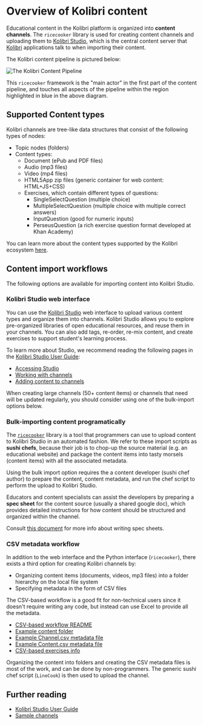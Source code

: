 Overview of Kolibri content
===========================
Educational content in the Kolibri platform is organized into **content channels**.
The `ricecooker` library is used for creating content channels and uploading them
to [Kolibri Studio](https://studio.learningequality.org/), which is the central
content server that [Kolibri](http://learningequality.org/kolibri/) applications
talk to when importing their content.

The Kolibri content pipeline is pictured below:

![The Kolibri Content Pipeline](../figures/content_pipeline_diagram.png)

This `ricecooker` framework is the "main actor" in the first part of the content
pipeline, and touches all aspects of the pipeline within the region highlighted
in blue in the above diagram.


Supported Content types
-----------------------
Kolibri channels are tree-like data structures that consist of the following types
of nodes:

  - Topic nodes (folders)
  - Content types:
    - Document (ePub and PDF files)
    - Audio (mp3 files)
    - Video (mp4 files)
    - HTML5App zip files (generic container for web content: HTML+JS+CSS)
    - Exercises, which contain different types of questions:
      - SingleSelectQuestion (multiple choice)
      - MultipleSelectQuestion (multiple choice with multiple correct answers)
      - InputQuestion (good for numeric inputs)
      - PerseusQuestion (a rich exercise question format developed at Khan Academy)

You can learn more about the content types supported by the Kolibri ecosystem
[here](./content_types.md).



Content import workflows
------------------------
The following options are available for importing content into Kolibri Studio.


### Kolibri Studio web interface
You can use the [Kolibri Studio](https://studio.learningequality.org/) web interface
to upload various content types and organize them into channels. Kolibri Studio
allows you to explore pre-organized libraries of open educational resources,
and reuse them in your channels. You can also add tags, re-order, re-mix content,
and create exercises to support student's learning process.

To learn more about Studio, we recommend reading the following pages in the
[Kolibri Studio User Guide](http://kolibri-studio.readthedocs.io/en/latest/):
  - [Accessing Studio](http://kolibri-studio.readthedocs.io/en/latest/access_studio.html)
  - [Working with channels](http://kolibri-studio.readthedocs.io/en/latest/working_channels.html)
  - [Adding content to channels](http://kolibri-studio.readthedocs.io/en/latest/add_content.html)

When creating large channels (50+ content items) or channels that need will be
updated regularly, you should consider using one of the bulk-import options below.



### Bulk-importing content programatically
The [`ricecooker`](https://github.com/learningequality/ricecooker) library is a
tool that programmers can use to upload content to Kolibri Studio in an automated
fashion. We refer to these import scripts as **sushi chefs**, because their job
is to chop-up the source material (e.g. an educational website) and package the
content items into tasty morsels (content items) with all the associated metadata.

Using the bulk import option requires the a content developer (sushi chef author)
to prepare the content, content metadata, and run the chef script to perform the
upload to Kolibri Studio.

Educators and content specialists can assist the developers by preparing a **spec sheet**
for the content source (usually a shared google doc), which provides detailed
instructions for how content should be structured and organized within the channel.

Consult [this document](https://docs.google.com/document/d/1slwoNT90Wqu0Rr8MJMAEsA-9LWLRvSeOgdg9u7HrZB8/edit?usp=sharing)
for more info about writing spec sheets.



### CSV metadata workflow
In addition to the web interface and the Python interface (`ricecooker`), there
exists a third option for creating Kolibri channels by:
  - Organizing content items (documents, videos, mp3 files) into a folder hierarchy
    on the local file system
  - Specifying metadata in the form of CSV files
    
The CSV-based workflow is a good fit for non-technical users since it doesn't 
require writing any code, but instead can use Excel to provide all the metadata.

  - [CSV-based workflow README](https://github.com/learningequality/sample-channels/tree/master/channels/csv_channel)
  - [Example content folder](https://github.com/learningequality/sample-channels/tree/master/channels/csv_exercises/content)
  - [Example Channel.csv metadata file](https://github.com/learningequality/sample-channels/blob/master/channels/csv_channel/content/Channel.csv)
  - [Example Content.csv metadata file](https://github.com/learningequality/sample-channels/blob/master/channels/csv_channel/content/Content.csv)
  - [CSV-based exercises info](https://github.com/learningequality/sample-channels/tree/master/channels/csv_exercises)

Organizing the content into folders and creating the CSV metadata files is most
of the work, and can be done by non-programmers.
The generic sushi chef script (`LineCook`) is then used to upload the channel.




Further reading
---------------

  - [Kolibri Studio User Guide](http://kolibri-studio.readthedocs.io/en/latest/index.html)
  - [Sample channels](https://github.com/learningequality/sample-channels)

